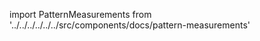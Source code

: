 
import PatternMeasurements from '../../../../../../src/components/docs/pattern-measurements'

<PatternMeasurements pattern='wahid' />

